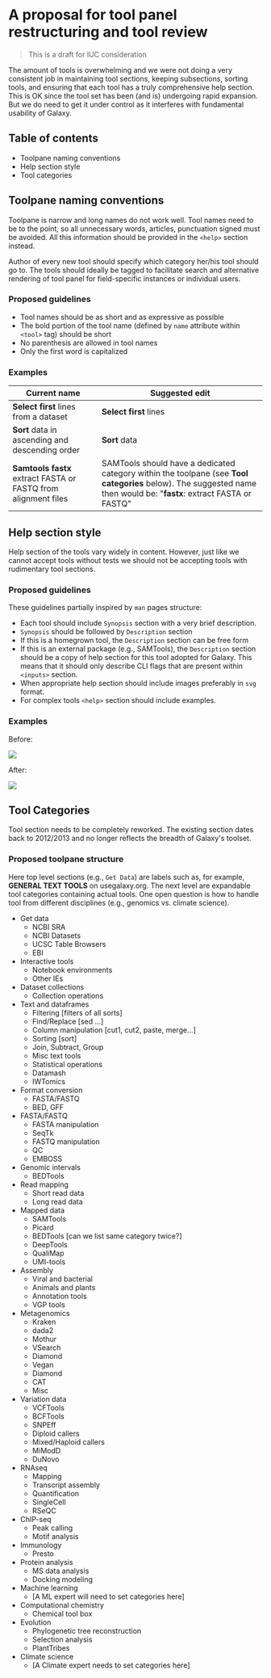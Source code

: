 # A proposal for tool panel restructuring and tool review

> This is a draft for IUC consideration

The amount of tools is overwhelming and we were not doing a very consistent job in maintaining tool sections, keeping subsections, sorting tools, and ensuring that each tool has a truly comprehensive help section. This is OK since the tool set has been (and is) undergoing rapid expansion. But we do need to get it under control as it interferes with fundamental usability of Galaxy.

## Table of contents

- Toolpane naming conventions
- Help section style
- Tool categories

## Toolpane naming conventions

Toolpane is narrow and long names do not work well. Tool names need to be to the point, so all unnecessary words, articles, punctuation signed must be avoided. All this information should be provided in the `<help>` section instead.

Author of every new tool should specify which category her/his tool should go to. The tools should ideally be tagged to facilitate search and alternative rendering of tool panel for field-specific instances or individual users.

### Proposed guidelines

- Tool names should be as short and as expressive as possible 
- The bold portion of the tool name (defined by `name` attribute within `<tool>` tag) should be short 
- No parenthesis are allowed in tool names
- Only the first word is capitalized

### Examples

| Current name | Suggested edit |
|--------------|---------------|
|**Select first** lines from a dataset | **Select first** lines |
|**Sort** data in ascending and descending order | **Sort** data|
|**Samtools fastx** extract FASTA or FASTQ from alignment files | SAMTools should have a dedicated category within the toolpane (see **Tool categories** below). The suggested name then would be: "**fastx**: extract FASTA or FASTQ"|

## Help section style

Help section of the tools vary widely in content. However, just like we cannot accept tools without tests we should not be accepting tools with rudimentary tool sections. 

### Proposed guidelines

These guidelines partially inspired by `man` pages structure:

- Each tool should include `Synopsis` section with a very brief description.
- `Synopsis` should be followed by `Description` section
- If this is a homegrown tool, the `Description` section can be free form
- If this is an external package (e.g., SAMTools), the `Description` section should be a copy of help section for this tool adopted for Galaxy. This means that it should only describe CLI flags that are present within `<inputs>` section.
- When appropriate help section should include images preferably in `svg` format.
- For complex tools `<help>` section should include examples.

### Examples

Before:

![](https://i.imgur.com/oV4uY5m.png)

After:

![](https://i.imgur.com/G6rxKq3.png)

## Tool Categories

Tool section needs to be completely reworked. The existing section dates back to 2012/2013 and no longer reflects the breadth of Galaxy's toolset. 

### Proposed toolpane structure

Here top level sections (e.g., `Get Data`) are labels such as, for example, **GENERAL TEXT TOOLS** on usegalaxy.org. The next level are expandable tool categories containing actual tools. One open question is how to handle tool from different disciplines (e.g., genomics vs. climate science).

- Get data
    - NCBI SRA
    - NCBI Datasets
    - UCSC Table Browsers
    - EBI
- Interactive tools
    - Notebook environments
    - Other IEs
- Dataset collections
    - Collection operations
- Text and dataframes
    - Filtering [filters of all sorts]
    - Find/Replace [sed ...]
    - Column manipulation [cut1, cut2, paste, merge...]
    - Sorting [sort]
    - Join, Subtract, Group
    - Misc text tools
    - Statistical operations
    - Datamash
    - IWTomics
- Format conversion
    - FASTA/FASTQ
    - BED, GFF
- FASTA/FASTQ
    - FASTA manipulation
    - SeqTk
    - FASTQ manipulation
    - QC
    - EMBOSS
- Genomic intervals
    - BEDTools
- Read mapping
    - Short read data
    - Long read data
- Mapped data
    - SAMTools
    - Picard
    - BEDTools [can we list same category twice?]
    - DeepTools
    - QualiMap
    - UMI-tools
- Assembly
    - Viral and bacterial
    - Animals and plants
    - Annotation tools
    - VGP tools
- Metagenomics
    - Kraken
    - dada2
    - Mothur
    - VSearch
    - Diamond
    - Vegan
    - Diamond
    - CAT
    - Misc 
- Variation data
    - VCFTools
    - BCFTools
    - SNPEff
    - Diploid callers
    - Mixed/Haploid callers
    - MiModD
    - DuNovo
- RNAseq
    - Mapping
    - Transcript assembly
    - Quantification
    - SingleCell
    - RSeQC
-  ChIP-seq
    -  Peak calling
    -  Motif analysis
- Immunology
    - Presto
- Protein analysis
    - MS data analysis
    - Docking modeling
- Machine learning
    - [A ML expert will need to set categories here]
- Computational chemistry
    - Chemical tool box
- Evolution
    - Phylogenetic tree reconstruction
    - Selection analysis
    - PlantTribes
- Climate science
    - [A Climate expert needs to set categories here]
